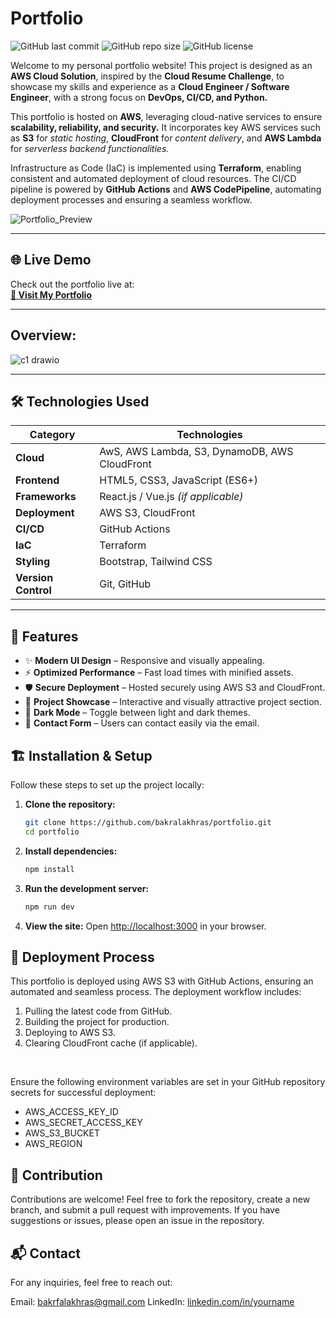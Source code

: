# Portfolio  
![GitHub last commit](https://img.shields.io/github/last-commit/bakralakhras/portfolio?style=flat-square)
![GitHub repo size](https://img.shields.io/github/repo-size/bakralakhras/portfolio?style=flat-square)
![GitHub license](https://img.shields.io/github/license/bakralakhras/portfolio?style=flat-square)

Welcome to my personal portfolio website! This project is designed as an **AWS Cloud Solution**, inspired by the **Cloud Resume Challenge**, to showcase my skills and experience as a **Cloud Engineer / Software Engineer**, with a strong focus on **DevOps, CI/CD, and Python.**  

This portfolio is hosted on **AWS**, leveraging cloud-native services to ensure **scalability, reliability, and security.** It incorporates key AWS services such as **S3** for *static hosting*, **CloudFront** for *content delivery*, and **AWS Lambda** for *serverless backend functionalities.*  

Infrastructure as Code (IaC) is implemented using **Terraform**, enabling consistent and automated deployment of cloud resources. The CI/CD pipeline is powered by **GitHub Actions** and **AWS CodePipeline**, automating deployment processes and ensuring a seamless workflow.



![Portfolio_Preview](https://github.com/user-attachments/assets/7f66e8e4-a75f-43a3-9523-8c3679328e37)

---

## 🌐 Live Demo

Check out the portfolio live at:  
**[🔗 Visit My Portfolio](https://d2pr1hs1r9sp2e.cloudfront.net/)**



---

## Overview:
![c1 drawio](https://github.com/user-attachments/assets/240a2925-1620-4334-8d93-d9e74cb30a78)



---
## 🛠️ Technologies Used

| Category          | Technologies                                          |
|------------------|-------------------------------------------------------|
| **Cloud**         | AwS, AWS Lambda, S3, DynamoDB, AWS CloudFront                              |
| **Frontend**      | HTML5, CSS3, JavaScript (ES6+)                         |
| **Frameworks**    | React.js / Vue.js *(if applicable)*                    |
| **Deployment**    | AWS S3, CloudFront                                     |
| **CI/CD**         | GitHub Actions                                         |
| **IaC**           | Terraform                                              |
| **Styling**       | Bootstrap, Tailwind CSS                                |
| **Version Control** | Git, GitHub                                          |

---

## 🚀 Features

- ✨ **Modern UI Design** – Responsive and visually appealing.
- ⚡ **Optimized Performance** – Fast load times with minified assets.
- 🛡️ **Secure Deployment** – Hosted securely using AWS S3 and CloudFront.
- 📂 **Project Showcase** – Interactive and visually attractive project section.
- 🌙 **Dark Mode** – Toggle between light and dark themes.
- 📧 **Contact Form** – Users can contact easily via the email.

## 🏗️ Installation & Setup

Follow these steps to set up the project locally:

1. **Clone the repository:**
   ```bash
   git clone https://github.com/bakralakhras/portfolio.git
   cd portfolio
   
2. **Install dependencies:**
   ```bash
   npm install
   
3. **Run the development server:**
   ```bash
   npm run dev
4. **View the site:**
   Open [http://localhost:3000](http://localhost:3000) in your browser.

## 🚀 Deployment Process

This portfolio is deployed using AWS S3 with GitHub Actions, ensuring an automated and seamless process. The deployment workflow includes:
1. Pulling the latest code from GitHub.
2. Building the project for production.
3. Deploying to AWS S3.
4. Clearing CloudFront cache (if applicable).
<br>

Ensure the following environment variables are set in your GitHub repository secrets for successful deployment:
* AWS_ACCESS_KEY_ID
* AWS_SECRET_ACCESS_KEY
* AWS_S3_BUCKET
* AWS_REGION

## 🤝 Contribution
Contributions are welcome! Feel free to fork the repository, create a new branch, and submit a pull request with improvements. If you have suggestions or issues, please open an issue in the repository.

## 📬 Contact
For any inquiries, feel free to reach out:

Email: [bakrfalakhras@gmail.com](bakrfalakhras@gmail.com)
LinkedIn: [linkedin.com/in/yourname](https://www.linkedin.com/in/bakr-alakhras/)
